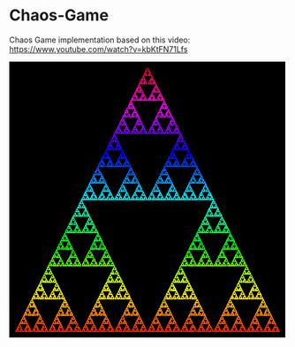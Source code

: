 # Chaos-Game
Chaos Game implementation based on this video: https://www.youtube.com/watch?v=kbKtFN71Lfs

![alt text](https://github.com/dtc103/Chaos-Game/blob/master/examples/sierpinski.png)

